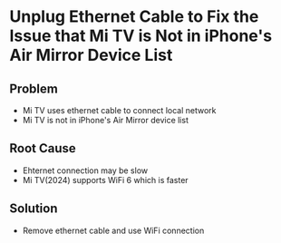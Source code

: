 # Unplug Ethernet Cable to Fix the Issue that Mi TV is Not in iPhone's Air Mirror Device List

## Problem
* Mi TV uses ethernet cable to connect local network 
* Mi TV is not in iPhone's Air Mirror device list

## Root Cause
* Ehternet connection may be slow
* Mi TV(2024) supports WiFi 6 which is faster

## Solution
* Remove ethernet cable and use WiFi connection
